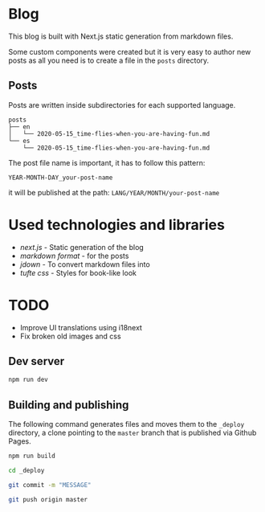 # Blog

This blog is built with Next.js static generation from markdown files.

Some custom components were created but it is very easy to author new posts
as all you need is to create a file in the `posts` directory.

## Posts

Posts are written inside subdirectories for each supported language.

```
posts
├── en
│   └── 2020-05-15_time-flies-when-you-are-having-fun.md
└── es
    └── 2020-05-15_time-flies-when-you-are-having-fun.md
```

The post file name is important, it has to follow this pattern:

`YEAR-MONTH-DAY_your-post-name`

it will be published at the path: `LANG/YEAR/MONTH/your-post-name`
# Used technologies and libraries

- _next.js_ - Static generation of the blog
- _markdown format_ - for the posts
- _jdown_ - To convert markdown files into
- _tufte css_ - Styles for book-like look

# TODO

- Improve UI translations using i18next
- Fix broken old images and css

## Dev server

```sh
npm run dev
```

## Building and publishing

The following command generates files and moves them to the `_deploy` directory, a clone pointing to the `master` branch that is published via Github Pages.

```sh
npm run build

cd _deploy

git commit -m "MESSAGE"

git push origin master
```



